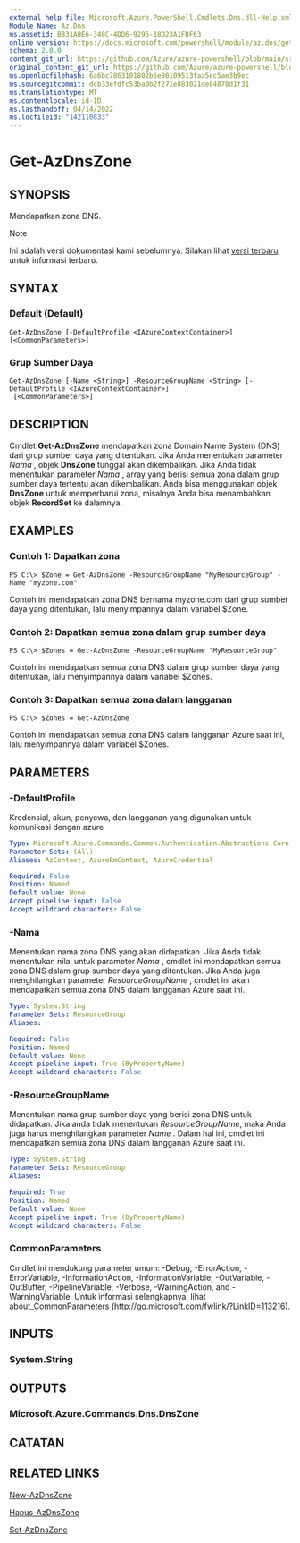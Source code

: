 ```yaml
---
external help file: Microsoft.Azure.PowerShell.Cmdlets.Dns.dll-Help.xml
Module Name: Az.Dns
ms.assetid: B831ABE6-348C-4DD6-9295-18D23A1FDF63
online version: https://docs.microsoft.com/powershell/module/az.dns/get-azdnszone
schema: 2.0.0
content_git_url: https://github.com/Azure/azure-powershell/blob/main/src/Dns/Dns/help/Get-AzDnsZone.md
original_content_git_url: https://github.com/Azure/azure-powershell/blob/main/src/Dns/Dns/help/Get-AzDnsZone.md
ms.openlocfilehash: 6a6bc7863101802b6e80109513faa5ec5ae3b9ec
ms.sourcegitcommit: dcb33efdfc53ba0b2f271e883021de84878d1f31
ms.translationtype: MT
ms.contentlocale: id-ID
ms.lasthandoff: 04/14/2022
ms.locfileid: "142110833"
---
```

# Get-AzDnsZone

## SYNOPSIS
Mendapatkan zona DNS.

> [!NOTE]
>Ini adalah versi dokumentasi kami sebelumnya. Silakan lihat [versi terbaru](/powershell/module/az.dns/get-azdnszone) untuk informasi terbaru.

## SYNTAX

### Default (Default)
```
Get-AzDnsZone [-DefaultProfile <IAzureContextContainer>] [<CommonParameters>]
```

### Grup Sumber Daya
```
Get-AzDnsZone [-Name <String>] -ResourceGroupName <String> [-DefaultProfile <IAzureContextContainer>]
 [<CommonParameters>]
```

## DESCRIPTION
Cmdlet **Get-AzDnsZone** mendapatkan zona Domain Name System (DNS) dari grup sumber daya yang ditentukan.
Jika Anda menentukan parameter *Nama* , objek **DnsZone** tunggal akan dikembalikan.
Jika Anda tidak menentukan parameter *Nama* , array yang berisi semua zona dalam grup sumber daya tertentu akan dikembalikan.
Anda bisa menggunakan objek **DnsZone** untuk memperbarui zona, misalnya Anda bisa menambahkan objek **RecordSet** ke dalamnya.

## EXAMPLES

### Contoh 1: Dapatkan zona
```
PS C:\> $Zone = Get-AzDnsZone -ResourceGroupName "MyResourceGroup" -Name "myzone.com"
```

Contoh ini mendapatkan zona DNS bernama myzone.com dari grup sumber daya yang ditentukan, lalu menyimpannya dalam variabel $Zone.

### Contoh 2: Dapatkan semua zona dalam grup sumber daya
```
PS C:\> $Zones = Get-AzDnsZone -ResourceGroupName "MyResourceGroup"
```

Contoh ini mendapatkan semua zona DNS dalam grup sumber daya yang ditentukan, lalu menyimpannya dalam variabel $Zones.

### Contoh 3: Dapatkan semua zona dalam langganan
```
PS C:\> $Zones = Get-AzDnsZone
```

Contoh ini mendapatkan semua zona DNS dalam langganan Azure saat ini, lalu menyimpannya dalam variabel $Zones.

## PARAMETERS

### -DefaultProfile
Kredensial, akun, penyewa, dan langganan yang digunakan untuk komunikasi dengan azure

```yaml
Type: Microsoft.Azure.Commands.Common.Authentication.Abstractions.Core.IAzureContextContainer
Parameter Sets: (All)
Aliases: AzContext, AzureRmContext, AzureCredential

Required: False
Position: Named
Default value: None
Accept pipeline input: False
Accept wildcard characters: False
```

### -Nama
Menentukan nama zona DNS yang akan didapatkan.
Jika Anda tidak menentukan nilai untuk parameter *Nama* , cmdlet ini mendapatkan semua zona DNS dalam grup sumber daya yang ditentukan.
Jika Anda juga menghilangkan parameter *ResourceGroupName* , cmdlet ini akan mendapatkan semua zona DNS dalam langganan Azure saat ini.

```yaml
Type: System.String
Parameter Sets: ResourceGroup
Aliases:

Required: False
Position: Named
Default value: None
Accept pipeline input: True (ByPropertyName)
Accept wildcard characters: False
```

### -ResourceGroupName
Menentukan nama grup sumber daya yang berisi zona DNS untuk didapatkan.
Jika anda tidak menentukan *ResourceGroupName*, maka Anda juga harus menghilangkan parameter *Name* .
Dalam hal ini, cmdlet ini mendapatkan semua zona DNS dalam langganan Azure saat ini.

```yaml
Type: System.String
Parameter Sets: ResourceGroup
Aliases:

Required: True
Position: Named
Default value: None
Accept pipeline input: True (ByPropertyName)
Accept wildcard characters: False
```

### CommonParameters
Cmdlet ini mendukung parameter umum: -Debug, -ErrorAction, -ErrorVariable, -InformationAction, -InformationVariable, -OutVariable, -OutBuffer, -PipelineVariable, -Verbose, -WarningAction, and -WarningVariable. Untuk informasi selengkapnya, lihat about_CommonParameters (http://go.microsoft.com/fwlink/?LinkID=113216).

## INPUTS

### System.String

## OUTPUTS

### Microsoft.Azure.Commands.Dns.DnsZone

## CATATAN

## RELATED LINKS

[New-AzDnsZone](./New-AzDnsZone.md)

[Hapus-AzDnsZone](./Remove-AzDnsZone.md)

[Set-AzDnsZone](./Set-AzDnsZone.md)
